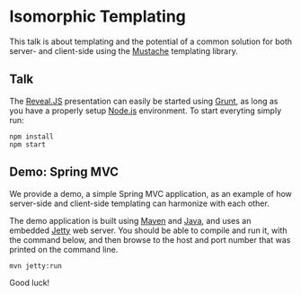 Isomorphic Templating
=====================

This talk is about templating and the potential of a common solution
for both server- and client-side using the
[Mustache](http://mustache.github.io) templating library.

## Talk

The [Reveal.JS](http://lab.hakim.se/reveal-js) presentation can
easily be started using [Grunt](http://gruntjs.com), as long as you
have a properly setup [Node.js](http://nodejs.org) environment. To
start everyting simply run:

    npm install
    npm start


## Demo: Spring MVC

We provide a demo, a simple Spring MVC application, as an example of
how server-side and client-side templating can harmonize with each
other.

The demo application is built using [Maven](http://maven.apache.org) and
[Java](http://www.oracle.com/technetwork/java/javase/downloads/),
and uses an embedded [Jetty](http://eclipse.org/jetty/) web server. You
should be able to compile and run it, with the command below, and then browse
to the host and port number that was printed on the command line.

    mvn jetty:run

Good luck!
